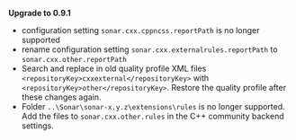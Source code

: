 **Upgrade to 0.9.1**

* configuration setting ```sonar.cxx.cppncss.reportPath``` is no longer supported
* rename configuration setting ```sonar.cxx.externalrules.reportPath``` to ```sonar.cxx.other.reportPath```
* Search and replace in old quality profile XML files ```<repositoryKey>cxxexternal</repositoryKey>``` with ```<repositoryKey>other</repositoryKey>```. Restore the quality profile after these changes again.
* Folder ```..\Sonar\sonar-x.y.z\extensions\rules``` is no longer supported. Add the files to ```sonar.cxx.other.rules``` in the C++ community backend settings.